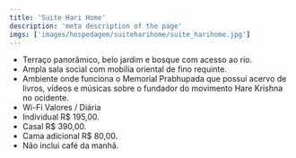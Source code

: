 ```yaml
---
title: 'Suite Hari Home'
description: 'meta description of the page'
imgs: ['images/hospedagem/suiteharihome/suite_harihome.jpg']
---
```

- Terraço panorâmico, belo jardim e bosque com acesso ao rio.
- Ampla sala social com mobília oriental de fino requinte.
- Ambiente onde funciona o Memorial Prabhupada que possui acervo de livros, vídeos e músicas sobre o fundador do movimento Hare Krishna no ocidente.
- Wi-Fi
Valores / Diária
- Individual R$ 195,00.
- Casal R$ 390,00.
- Cama adicional R$ 80,00.
- Não inclui café da manhã.